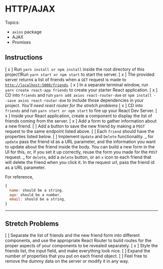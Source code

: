 # HTTP/AJAX

Topics:

- `axios` package
- AJAX
- Promises

## Instructions

[ x ] Run `yarn install or npm install` inside the root directory of this project1Run `yarn start or npm start` to start the server.
[ x ] The provided server returns a list of friends when a `GET` request is made to [`http://localhost:5000/friends`](http://localhost:5000/friends).
[ x ] In a separate terminal window, run `yarn create react-app friends` to create your starter React application.
[ x ] CD into `friends` and run `yarn add axios react-router-dom` or `npm install --save axios react-router-dom` to include those dependencies in your project. _You'll need react router for the stretch problems_
[ x ] CD into `friends` and run `yarn start or npm start` to fire up your React Dev Server.
[ x ] Inside your React application, create a component to display the list of friends coming from the server.
[ x ] Add a form to gather information about a new friend.
[ ] Add a button to save the new friend by making a `POST` request to the same endpoint listed above.
[ ] Each `friend` should have the properties listed below.
[ ] Implement `Update` and `Delete` functionality.
_ for `update` pass the friend id as a URL parameter, and the information you want to update about the friend inside the body. You can build a new form in the UI for this, or, if you set it up correctly, reuse the form you made for the `POST` request.
_ for `delete`, add a `delete` button, or an `x` icon to each friend that will delete the friend when you click it. In the request url, pass the friend id as a URL parameter.

For reference,

```js
{
  name: should be a string,
  age: should be a number,
  email: should be a string,
}
```

---

## Stretch Problems

[ ] Separate the list of friends and the new friend form into different components, and use the appropriate React Router to build routes for the proper aspects of your components to be revealed separately.
[ x ] Style the friends list, the input field, and make everything look nice.
[ ] Expand the number of properties that you put on each friend object.
[ ] Feel free to remove the dummy data on the server or modify it in any way.
